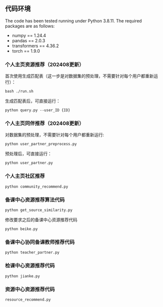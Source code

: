 ## 代码环境
The code has been tested running under Python 3.8.11. The required packages are as follows:

- numpy == 1.24.4
- pandas == 2.0.3
- transformers == 4.36.2
- torch == 1.9.0

### 个人主页资源推荐（202408更新）
首次使用生成匹配表（这一步是对数据集的预处理，不需要针对每个用户都重新运行）：
```
bash ./run.sh
```
生成匹配表后，可直接运行：
```
python query.py --user_ID {ID}
```

### 个人主页同伴推荐（202408更新）
对数据集的预处理，不需要针对每个用户都重新运行:
```
python user_partner_preprocess.py
```
预处理后，可直接运行：
```
python user_partner.py
```

### 个人主页社区推荐
```
python community_recommend.py
```

### 备课中心资源推荐算法代码

```
python get_source_similarity.py
```
修改要求之后的备课中心资源推荐代码
```
python beike.py
```

### 备课中心协同备课教师推荐代码

```
python teacher_partner.py
```

### 检课中心资源推荐代码
```
python jianke.py
```

### 资源中心资源推荐代码
```
resource_recommend.py
```

